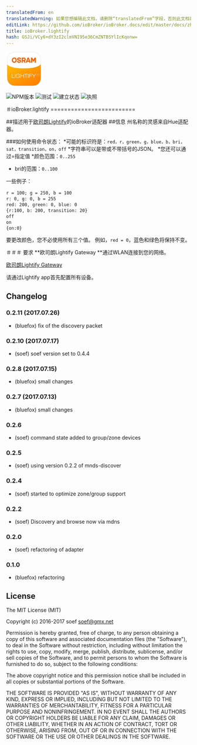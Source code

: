 ```yaml
---
translatedFrom: en
translatedWarning: 如果您想编辑此文档，请删除“translatedFrom”字段，否则此文档将再次自动翻译
editLink: https://github.com/ioBroker/ioBroker.docs/edit/master/docs/zh-cn/adapterref/iobroker.lightify/README.md
title: ioBroker.lightify
hash: GSJi/VCy6+dY3zI2clmVNI95e36CmZNTBSYlIcKqonw=
---
```

![商标](../../../en/adapterref/iobroker.lightify/admin/lightify.png)

![NPM版本](http://img.shields.io/npm/v/iobroker.lightify.svg)
![测试](http://img.shields.io/travis/soef/ioBroker.lightify/master.svg)
![建立状态](https://ci.appveyor.com/api/projects/status/22g73bivc5vkvdr7?svg=true)
![执照](https://img.shields.io/badge/license-MIT-blue.svg?style=flat)

＃ioBroker.lightify =========================
<!--
-->

##描述用于[欧司朗Lightify](http://led.osram.de/led_de/lightify/index.jsp)的ioBroker适配器
##信息
州名称的灵感来自Hue适配器。

###如何使用命令状态：
*可能的标识符是：``red，r，green，g，blue，b，bri，sat，transition，on，off``
*字符串可以是带或不带括号的JSON。
*您还可以通过=指定值
*颜色范围：```0..255```
* bri的范围：``0..100``

一些例子：

```
r = 100; g = 250, b = 100
r: 0, g: 0, b = 255
red: 200, green: 0, blue: 0
{r:100, b: 200, transition: 20}
off
on
{on:0}
```

要更改颜色，您不必使用所有三个值。
例如，``` red = 0 ```，蓝色和绿色将保持不变。

＃＃＃ 要求
**欧司朗Lightify Gateway **通过WLAN连接到您的网络。

[欧司朗Lightify Gateway](http://www.amazon.de/s/ref=nb_sb_noss_1/278-8292784-8078566?__mk_de_DE=%C3%85M%C3%85%C5%BD%C3%95%C3%91&url=search-alias%3Daps&field-keywords=osram+lightify+gateway&rh=i%3Aaps%2Ck%3Aosram+lightify+gateway)

请通过Lightify app首先配置所有设备。

## Changelog
### 0.2.11 (2017.07.26)  
* (bluefox) fix of the discovery packet

### 0.2.10 (2017.07.17)  
* (soef) soef version set to 0.4.4  

### 0.2.8 (2017.07.15)  
* (bluefox) small changes  

### 0.2.7 (2017.07.13)
* (bluefox) small changes

### 0.2.6 
* (soef) command state added to group/zone devices

### 0.2.5 
* (soef) using version 0.2.2 of mnds-discover

### 0.2.4 
* (soef) started to optimize zone/group support

### 0.2.2 
* (soef) Discovery and browse now via mdns

### 0.2.0 
* (soef) refactoring of adapter

### 0.1.0
* (bluefox) refactoring

## License
The MIT License (MIT)

Copyright (c) 2016-2017 soef <soef@gmx.net>

Permission is hereby granted, free of charge, to any person obtaining a copy
of this software and associated documentation files (the "Software"), to deal
in the Software without restriction, including without limitation the rights
to use, copy, modify, merge, publish, distribute, sublicense, and/or sell
copies of the Software, and to permit persons to whom the Software is
furnished to do so, subject to the following conditions:

The above copyright notice and this permission notice shall be included in
all copies or substantial portions of the Software.

THE SOFTWARE IS PROVIDED "AS IS", WITHOUT WARRANTY OF ANY KIND, EXPRESS OR
IMPLIED, INCLUDING BUT NOT LIMITED TO THE WARRANTIES OF MERCHANTABILITY,
FITNESS FOR A PARTICULAR PURPOSE AND NONINFRINGEMENT. IN NO EVENT SHALL THE
AUTHORS OR COPYRIGHT HOLDERS BE LIABLE FOR ANY CLAIM, DAMAGES OR OTHER
LIABILITY, WHETHER IN AN ACTION OF CONTRACT, TORT OR OTHERWISE, ARISING FROM,
OUT OF OR IN CONNECTION WITH THE SOFTWARE OR THE USE OR OTHER DEALINGS IN
THE SOFTWARE.
